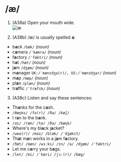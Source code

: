 # /æ/

1. (A38a) Open your mouth wide.  
![æ](https://raw.githubusercontent.com/thanhduongvs/ipa/main/images/10_nguyen-am-æ.png)

2. (A38b) /æ/ is usually spelled **a**:
- b**a**ck `/bæk/` *(noun)*
- c**a**mera `/ˈkæmrə/` *(noun)*
- f**a**ctory `/ˈfæktri/` *(noun)*
- h**a**t `/hæt/` *(noun)*
- j**a**m `/dʒæm/` *(noun)*
- m**a**nager `UK:/ˈmænɪdʒə(r)/, US:/ˈmænɪdʒər/` *(noun)*
- m**a**p `/mæp/` *(noun)*
- pl**a**n `/plæn/` *(noun)*
- tr**a**ffic `/ˈtræfɪk/` *(noun)*

3. (A38c) Listen and say these sentences:
- Th**a**nks for the c**a**sh.
- `/θæŋks/ /fə(r)/ /ðə/ /kæʃ/`
- I r**a**n to the b**a**nk.
- `/aɪ/ /ræn/ /tə/ /ðə/ /bæŋk/`
- Where's my bl**a**ck j**a**cket?
- `/weə(r)/ /maɪ/ /blæk/ /ˈdʒækɪt/`
- Th**a**t m**a**n works in a j**a**m f**a**ctory.
- `/ðæt/ /mæn/ /wɜːks/ /ɪn/ /ə/ /dʒæm/ /ˈfæktri/`
- Let me c**a**rry your b**a**gs.
- `/let/ /mi/ /ˈkæri/ /jɔː(r)/ /bæɡ/`